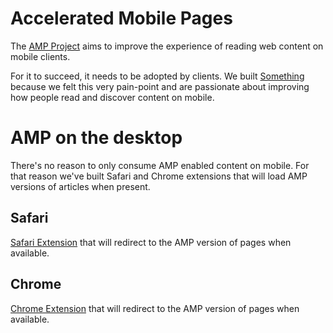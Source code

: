 # Accelerated Mobile Pages

The [AMP Project](https://www.ampproject.org) aims to improve the experience of
reading web content on mobile clients.

For it to succeed, it needs to be adopted by clients. We built [Something](https://something.gd)
because we felt this very pain-point and are passionate about improving how people
read and discover content on mobile.

# AMP on the desktop

There's no reason to only consume AMP enabled content on mobile. For that reason
we've built Safari and Chrome extensions that will load AMP versions of articles
when present.

## Safari

[Safari Extension](https://github.com/edlea/DesktopAMP/raw/master/amp.safariextz) that will
redirect to the AMP version of pages when available.

## Chrome

[Chrome Extension](https://chrome.google.com/webstore/detail/%E2%9A%A1%EF%B8%8F/igokgmnkplcfgnegidccbgmlnecaffhh) that will redirect to the AMP version of pages when available.
